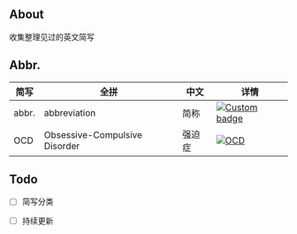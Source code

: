 About
---

收集整理见过的英文简写

Abbr.
---

| 简写 | 全拼 | 中文 | 详情 |
|------|-----|------|-----------|
| abbr. | abbreviation | 简称 | [![Custom badge](https://img.shields.io/badge/wikipedia-abbr.-blue.svg?label=wikipedia&style=flat-square)](https://en.wikipedia.org/wiki/Abbreviation) |
| OCD | Obsessive-Compulsive Disorder | 强迫症 | [![OCD](https://img.shields.io/badge/wikipedia-OCD-blue.svg?label=wikipedia&style=flat-square)](https://zh.wikipedia.org/wiki/%E5%BC%BA%E8%BF%AB%E7%97%87) |


Todo
---

- [ ] 简写分类
- [ ] 持续更新


<!-- https://img.shields.io/badge/wikipedia-abbr.-blue.svg?label=wikipedia&style=flat-square -->
